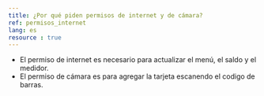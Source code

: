 ```yaml
---
title: ¿Por qué piden permisos de internet y de cámara?
ref: permisos_internet
lang: es
resource : true
---
```


* El permiso de internet es necesario para actualizar el menú, el saldo y el medidor.
* El permiso de cámara es para agregar la tarjeta escanendo el codigo de barras.

